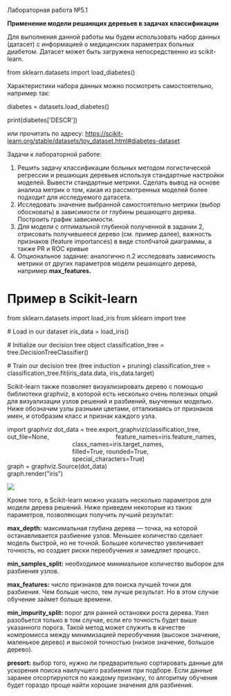 ﻿Лабораторная работа №5.1

**Применение модели решающих деревьев в задачах классификации**

Для выполнения данной работы мы будем использовать набор данных (датасет) с информацией о медицинских параметрах больных диабетом. Датасет может быть загружена непосредственно из scikit-learn.

from sklearn.datasets import load_diabetes()

Характеристики набора данных можно посмотреть самостоятельно, например так:

diabetes = datasets.load_diabetes()

print(diabetes['DESCR'])

или прочитать по адресу: <https://scikit-learn.org/stable/datasets/toy_dataset.html#diabetes-dataset>

Задачи к лабораторной работе:

1. Решить задачу классификации больных методом логистической регрессии и решающих деревьев используя стандартные настройки моделей. Вывести стандартные метрики. Сделать вывод на основе анализа метрик о том, какая из рассмотренных моделей более подходит для исследуемого датасета.
2. Исследовать значение выбранной самостоятельно метрики (выбор обосновать) в зависимости от глубины решающего дерева. Построить график зависимости.
3. Для модели с оптимальной глубиной полученной в задании 2, отрисовать получившееся дерево (см. пример далее), важность признаков (feature importances) в виде столбчатой диаграммы, а также PR и ROC кривые
4. Опциональное задание: аналогично п.2 исследовать зависимость метрики от других параметров модели решающего дерева, например **max_features.**

# Пример в Scikit-learn

from sklearn.datasets import load_iris
from sklearn import tree

\# Load in our dataset
iris_data = load_iris()

\# Initialize our decision tree object
classification_tree = tree.DecisionTreeClassifier()

\# Train our decision tree (tree induction + pruning)
classification_tree = classification_tree.fit(iris_data.data, iris_data.target)

Scikit-learn также позволяет визуализировать дерево с помощью библиотеки graphviz, в которой есть несколько очень полезных опций для визуализации узлов решений и разбиений, выученных моделью. Ниже обозначим узлы разными цветами, отталкиваясь от признаков имен, и отобразим класс и признак каждого узла.

import graphviz
dot_data = tree.export_graphviz(classification_tree, out_file=None,
`                     `feature_names=iris.feature_names,  
`                     `class_names=iris.target_names,  
`                     `filled=True, rounded=True,  
`                     `special_characters=True)  
graph = graphviz.Source(dot_data)  
graph.render("iris")

![](Aspose.Words.283d0424-f04c-4e65-9272-1253a1e503ac.001.png)

Кроме того, в Scikit-learn можно указать несколько параметров для модели дерева решений. Ниже приведем некоторые из таких параметров, позволяющих получить лучший результат:

**max_depth:** максимальная глубина дерева — точка, на которой останавливается разбиение узлов. Меньшее количество сделает модель быстрой, но не точной. Большее количество увеличивает точность, но создает риски переобучения и замедляет процесс.

**min_samples_split:** необходимое минимальное количество выборок для разбиения узлов.

**max_features:** число признаков для поиска лучшей точки для разбиения. Чем больше число, тем лучше результат. Но в этом случае обучение займет больше времени.

**min_impurity_split:** порог для ранней остановки роста дерева. Узел разобьется только в том случае, если его точность будет выше указанного порога. Такой метод может служить в качестве компромисса между минимизацией переобучения (высокое значение, маленькое дерево) и высокой точностью (низкое значение, большое дерево).

**presort:** выбор того, нужно ли предварительно сортировать данные для ускорения поиска наилучшего разбиения при подборе. Если данные заранее отсортируются по каждому признаку, то алгоритму обучения будет гораздо проще найти хорошие значения для разбиения.
